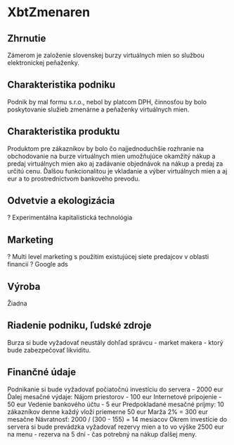 # XbtZmenaren

## Zhrnutie
Zámerom je založenie slovenskej burzy virtuálnych mien so službou elektronickej peňaženky.
## Charakteristika podniku
Podnik by mal formu s.r.o., nebol by platcom DPH, činnosťou by bolo poskytovanie služieb zmenárne a peňaženky virtuálnych mien.
## Charakteristika produktu
Produktom pre zákazníkov by bolo čo najjednoduchšie rozhranie na obchodovanie na burze virtuálnych mien umožňujúce okamžitý nákup a predaj virtuálnych mien ako aj zadávanie objednávok na nákup a predaj za určitú cenu.
Ďalšou funkcionalitou je vkladanie a výber virtuálnych mien a aj eur a to prostredníctvom bankového prevodu.
## Odvetvie a ekologizácia
? Experimentálna kapitalistická technológia
## Marketing
? Multi level marketing s použitím existujúcej siete predajcov v oblasti financií
? Google ads
## Výroba
Žiadna
## Riadenie podniku, ľudské zdroje
Burza si bude vyžadovať neustály dohľad správcu - market makera - ktorý bude zabezpečovať likviditu.
## Finančné údaje
Podnikanie si bude vyžadovať počiatočnú investíciu do servera - 2000 eur
Ďalej mesačné výdaje:
Nájom priestorov - 100 eur
Internetové pripojenie - 50 eur
Vedenie bankového účtu - 5 eur
Predpokladané mesačné príjmy:
10 zákazníkov denne
každý vloží priemerne 50 eur
Marža 2%
= 300 eur mesačne
Návratnosť:
2000 / (300 - 155) = 14 mesiacov
Okrem investície do servera si bude prevádzka vyžadovať rezervy mien a to vo výške 2500 eur na menu - rezerva na 5 dní - čas potrebný na nákup ďalšej meny.
